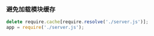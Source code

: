 
### 避免加载模块缓存
~~~javascript
delete require.cache[require.resolve('./server.js')];
app = require('./server.js');
~~~
